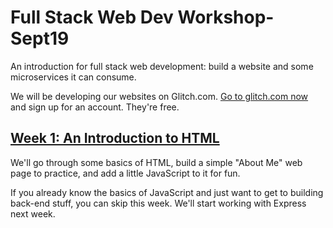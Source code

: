 # Full Stack Web Dev Workshop-Sept19
An introduction for full stack web development: build a website and some microservices it can consume.



We will be developing our websites on Glitch.com. [Go to glitch.com now](https://glitch.com) and sign up for an account. They're free.

## [Week 1: An Introduction to HTML](week1/README.md)

We'll go through some basics of HTML, build a simple "About Me" web page to practice, and add a little JavaScript to it for fun.

If you already know the basics of JavaScript and just want to get to building back-end stuff, you can skip this week. We'll start working with Express next week.